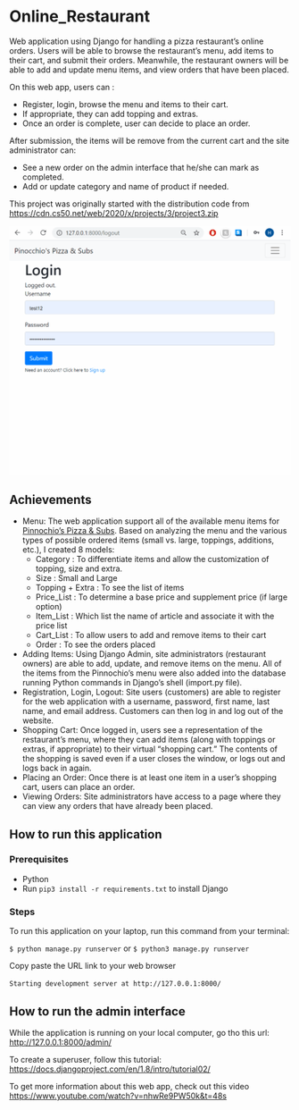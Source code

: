 # Online_Restaurant

Web application using Django for handling a pizza restaurant’s online orders. Users will be able to browse the restaurant’s menu, add items to their cart, and submit their orders. Meanwhile, the restaurant owners will be able to add and update menu items, and view orders that have been placed.

On this web app, users can :
- Register, login, browse the menu and items to their cart. 
- If appropriate, they can add topping and extras.
- Once an order is complete, user can decide to place an order. 

After submission, the items will be remove from the current cart and the site administrator can:
- See a new order on the admin interface that he/she can mark as completed.
- Add or update category and name of product if needed.

This project was originally started with the distribution code from https://cdn.cs50.net/web/2020/x/projects/3/project3.zip

![PizzaRestaurant Demo](demo/demo.gif)

## Achievements

* Menu: The web application support all of the available menu items for [Pinnochio’s Pizza & Subs](http://www.pinocchiospizza.net/menu.html). Based on analyzing the menu and the various types of possible ordered items (small vs. large, toppings, additions, etc.), I created 8 models:
    * Category : To differentiate items and allow the customization of topping, size and extra.
    * Size : Small and Large
    * Topping + Extra : To see the list of items
    * Price_List : To determine a base price and supplement price (if large option)
    * Item_List : Which list the name of article and associate it with the price list
    * Cart_List : To allow users to add and remove items to their cart
    * Order : To see the orders placed
* Adding Items: Using Django Admin, site administrators (restaurant owners) are able to add, update, and remove items on the menu. All of the items from the Pinnochio’s menu were also added into the database running Python commands in Django’s shell (import.py file).
* Registration, Login, Logout: Site users (customers) are able to register for the web application with a username, password, first name, last name, and email address. Customers can then log in and log out of the website.
* Shopping Cart: Once logged in, users see a representation of the restaurant’s menu, where they can add items (along with toppings or extras, if appropriate) to their virtual “shopping cart.” The contents of the shopping is saved even if a user closes the window, or logs out and logs back in again.
* Placing an Order: Once there is at least one item in a user’s shopping cart, users can place an order.
* Viewing Orders: Site administrators have access to a page where they can view any orders that have already been placed.


## How to run this application

### Prerequisites

- Python
- Run `pip3 install -r requirements.txt` to install Django

### Steps

To run this application on your laptop, run this command from your terminal:

`$ python manage.py runserver`
or `$ python3 manage.py runserver`

Copy paste the URL link to your web browser

`Starting development server at http://127.0.0.1:8000/`

## How to run the admin interface

While the application is running on your local computer, go tho this url: http://127.0.0.1:8000/admin/

To create a superuser, follow this tutorial: https://docs.djangoproject.com/en/1.8/intro/tutorial02/

To get more information about this web app, check out this video https://www.youtube.com/watch?v=nhwRe9PW50k&t=48s
